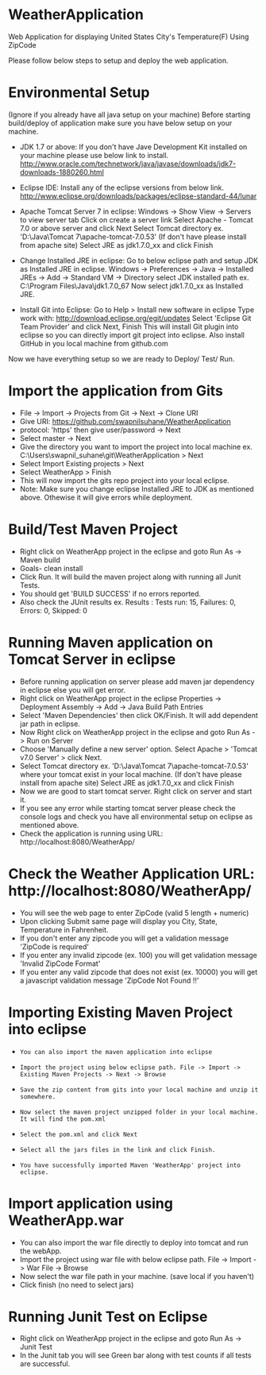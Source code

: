 WeatherApplication
==================


Web Application for displaying United States City's Temperature(F) Using ZipCode

Please follow below steps to setup and deploy the web application.

# Environmental Setup
   (Ignore if you already have all java setup on your machine)
   Before starting build/deploy of application make sure you have below setup on your machine.

-   JDK 1.7 or above: 
    If you don't have Jave Development Kit installed on your machine please use below link to install. 
    http://www.oracle.com/technetwork/java/javase/downloads/jdk7-downloads-1880260.html

-   Eclipse IDE:
    Install any of the eclipse versions from below link.
    http://www.eclipse.org/downloads/packages/eclipse-standard-44/lunar

-   Apache Tomcat Server 7 in eclipse:
    Windows -> Show View -> Servers to view server tab
    Click on create a server link
    Select Apache - Tomcat 7.0 or above server and click Next
    Select Tomcat directory ex. 'D:\Java\Tomcat 7\apache-tomcat-7.0.53' (If don't have please install from apache site)
    Select JRE as jdk1.7.0_xx and click Finish

-   Change Installed JRE in eclipse:
    Go to below eclipse path and setup JDK as Installed JRE in eclipse.
    Windows -> Preferences -> Java -> Installed JREs -> Add -> Standard VM -> Directory
    select JDK installed path ex. C:\Program Files\Java\jdk1.7.0_67
    Now select jdk1.7.0_xx as Installed JRE.
    
-   Install Git into Eclipse:
    Go to Help > Install new software in eclipse
    Type work with: http://download.eclipse.org/egit/updates 
    Select 'Eclipse Git Team Provider' and click Next, Finish
    This will install Git plugin into eclipse so you can directly import git project into eclipse.
    Also install GitHub in you local machine from github.com



Now we have everything setup so we are ready to Deploy/ Test/ Run.

# Import the application from Gits
-   File -> Import -> Projects from Git -> Next -> Clone URI
-   Give URI: https://github.com/swapnilsuhane/WeatherApplication
-   protocol: 'https' then give user/password -> Next
-   Select master -> Next
-   Give the directory you want to import the project into local machine ex. C:\Users\swapnil_suhane\git\WeatherApplication > Next
-   Select Import Existing projects > Next
-   Select WeatherApp > Finish
-   This will now import the gits repo project into your local eclipse.
-   Note: Make sure you change eclipse Installed JRE to JDK as mentioned above. Othewise it will give errors while deployment.

# Build/Test Maven Project
-   Right click on WeatherApp project in the eclipse and goto Run As -> Maven build
-   Goals- clean install
-   Click Run. It will build the maven project along with running all Junit Tests.
-   You should get 'BUILD SUCCESS' if no errors reported.
-   Also check the JUnit results ex.
Results :
Tests run: 15, Failures: 0, Errors: 0, Skipped: 0

# Running Maven application on Tomcat Server in eclipse
-   Before running application on server please add maven jar dependency in eclipse else you will get error.
-   Right click on WeatherApp project in the eclipse Properties -> Deployment Assembly -> Add -> Java Build Path Entries
-   Select 'Maven Dependencies' then click OK/Finish. It will add dependent jar path in eclipse. 
-   Now Right click on WeatherApp project in the eclipse and goto Run As -> Run on Server
-   Choose 'Manually define a new server' option. Select Apache > 'Tomcat v7.0  Server' > click Next.
-    Select Tomcat directory ex. 'D:\Java\Tomcat 7\apache-tomcat-7.0.53' where your tomcat exist in your local machine. (If don't have please install from apache site)
    Select JRE as jdk1.7.0_xx and click Finish
-   Now we are good to start tomcat server. Right click on server and start it.
-   If you see any error while starting tomcat server please check the console logs and check you have all environmental setup on eclipse as mentioned above. 
-   Check the application is running using URL: http://localhost:8080/WeatherApp/


# Check the Weather Application URL: http://localhost:8080/WeatherApp/
-    You will see the web page to enter ZipCode (valid 5 length + numeric)
-    Upon clicking Submit same page will display you City, State, Temperature in Fahrenheit.
-    If you don't enter any zipcode you will get a validation message 'ZipCode is required'
-    If you enter any invalid zipcode (ex. 100) you will get validation message 'Invalid ZipCode Format'
-    If you enter any valid zipcode that does not exist (ex. 10000) you will get a javascript validation message 'ZipCode Not Found !!'

#  Importing Existing Maven Project into eclipse
-     You can also import the maven application into eclipse
-     Import the project using below eclipse path. File -> Import -> Existing Maven Projects -> Next -> Browse
-     Save the zip content from gits into your local machine and unzip it somewhere. 
-     Now select the maven project unzipped folder in your local machine. It will find the pom.xml
-     Select the pom.xml and click Next
-     Select all the jars files in the link and click Finish.
-     You have successfully imported Maven 'WeatherApp' project into eclipse.

# Import application using WeatherApp.war
-   You can also import the war file directly to deploy into tomcat and run the webApp.
-   Import the project using war file with below eclipse path.
    File -> Import -> War File -> Browse
-   Now select the war file path in your machine. (save local if you haven't)
-   Click finish (no need to select jars)


# Running Junit Test on Eclipse
-   Right click on WeatherApp project in the eclipse and goto Run As -> Junit Test
-   In the Junit tab you will see Green bar along with test counts if all tests are successful.
